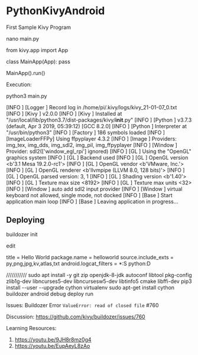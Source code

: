 # PythonKivyAndroid

First Sample Kivy Program


nano main.py


from kivy.app import App

class MainApp(App):
   pass

MainApp().run()



Execution:


python3 main.py

[INFO   ] [Logger      ] Record log in /home/pi/.kivy/logs/kivy_21-01-07_0.txt
[INFO   ] [Kivy        ] v2.0.0
[INFO   ] [Kivy        ] Installed at "/usr/local/lib/python3.7/dist-packages/kivy/__init__.py"
[INFO   ] [Python      ] v3.7.3 (default, Apr  3 2019, 05:39:12) 
[GCC 8.2.0]
[INFO   ] [Python      ] Interpreter at "/usr/bin/python3"
[INFO   ] [Factory     ] 186 symbols loaded
[INFO   ] [ImageLoaderFFPy] Using ffpyplayer 4.3.2
[INFO   ] [Image       ] Providers: img_tex, img_dds, img_sdl2, img_pil, img_ffpyplayer 
[INFO   ] [Window      ] Provider: sdl2(['window_egl_rpi'] ignored)
[INFO   ] [GL          ] Using the "OpenGL" graphics system
[INFO   ] [GL          ] Backend used <sdl2>
[INFO   ] [GL          ] OpenGL version <b'3.1 Mesa 19.2.0-rc1'>
[INFO   ] [GL          ] OpenGL vendor <b'VMware, Inc.'>
[INFO   ] [GL          ] OpenGL renderer <b'llvmpipe (LLVM 8.0, 128 bits)'>
[INFO   ] [GL          ] OpenGL parsed version: 3, 1
[INFO   ] [GL          ] Shading version <b'1.40'>
[INFO   ] [GL          ] Texture max size <8192>
[INFO   ] [GL          ] Texture max units <32>
[INFO   ] [Window      ] auto add sdl2 input provider
[INFO   ] [Window      ] virtual keyboard not allowed, single mode, not docked
[INFO   ] [Base        ] Start application main loop
[INFO   ] [Base        ] Leaving application in progress...




Deploying
---------------------------------------------------------
buildozer init

edit



title = Hello World
package.name = helloworld
source.include_exts = py,png,jpg,kv,atlas,txt
android.logcat_filters = *:S python:D



///////////
sudo apt install -y git zip openjdk-8-jdk autoconf libtool pkg-config zlib1g-dev libncurses5-dev libncursesw5-dev libtinfo5 cmake libffi-dev
pip3 install --user --upgrade cython virtualenv
sudo apt-get install cython 
buildozer android debug deploy run


Issues:
Buildozer Error `ValueError: read of closed file` #760


Discussion: https://github.com/kivy/buildozer/issues/760


Learning Resources:
1. https://youtu.be/9JH8r8mz0g4
2. https://youtu.be/EupAeyL8zAo
